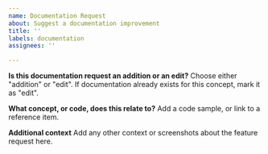 ```yaml
---
name: Documentation Request
about: Suggest a documentation improvement
title: ''
labels: documentation
assignees: ''

---
```


**Is this documentation request an addition or an edit?**
Choose either "addition" or "edit". If documentation already exists for this concept, mark it as "edit".

**What concept, or code, does this relate to?**
Add a code sample, or link to a reference item.

**Additional context**
Add any other context or screenshots about the feature request here.
